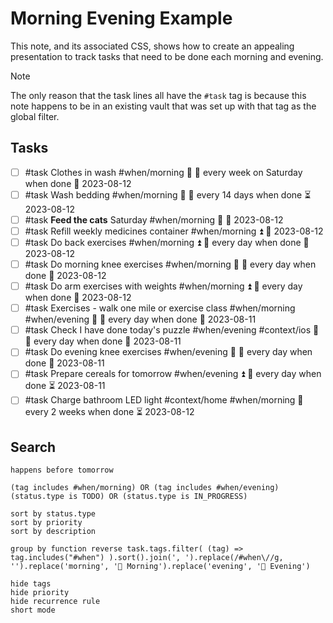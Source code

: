 # Morning Evening Example

This note, and its associated CSS, shows how to create an appealing presentation to track tasks that need to be done each morning and evening.

> [!NOTE]
> The only reason that the task lines all have the `#task` tag is because this note happens to be in an existing vault that was set up with that tag as the global filter.

## Tasks

- [ ] #task Clothes in wash #when/morning 🔼 🔁 every week on Saturday when done 📅 2023-08-12
- [ ] #task Wash bedding #when/morning 🔼 🔁 every 14 days when done ⏳ 2023-08-12
- [ ] #task **Feed the cats** Saturday #when/morning 🔺 📅 2023-08-12
- [ ] #task Refill weekly medicines container #when/morning ⏫ 📅 2023-08-12
- [ ] #task Do back exercises #when/morning ⏫ 🔁 every day when done 📅 2023-08-12
- [ ] #task Do morning knee exercises #when/morning 🔺 🔁 every day when done 📅 2023-08-12
- [ ] #task Do arm exercises with weights #when/morning ⏫ 🔁 every day when done 📅 2023-08-12
- [ ] #task Exercises - walk one mile or exercise class #when/morning #when/evening 🔺 🔁 every day when done 📅 2023-08-11
- [ ] #task Check I have done today's puzzle #when/evening #context/ios 🔺 🔁 every day when done 📅 2023-08-11
- [ ] #task Do evening knee exercises #when/evening 🔺 🔁 every day when done 📅 2023-08-11
- [ ] #task Prepare cereals for tomorrow #when/evening ⏫ 🔁 every day when done ⏳ 2023-08-11
- [ ] #task Charge bathroom LED light #context/home #when/morning 🔁 every 2 weeks when done ⏳ 2023-08-12

## Search

```tasks
happens before tomorrow

(tag includes #when/morning) OR (tag includes #when/evening)
(status.type is TODO) OR (status.type is IN_PROGRESS)

sort by status.type
sort by priority
sort by description

group by function reverse task.tags.filter( (tag) => tag.includes("#when") ).sort().join(', ').replace(/#when\//g, '').replace('morning', '🔆 Morning').replace('evening', '🌅 Evening')

hide tags
hide priority
hide recurrence rule
short mode
```
